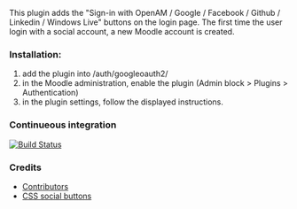 This plugin adds the "Sign-in with OpenAM / Google / Facebook / Github / Linkedin / Windows Live" buttons on the login page. The first time the user login with a social account, a new Moodle account is created. 

### Installation:

1. add the plugin into /auth/googleoauth2/
2. in the Moodle administration, enable the plugin (Admin block > Plugins > Authentication)
3. in the plugin settings, follow the displayed instructions.

### Continueous integration
[![Build Status](https://api.shippable.com/projects/546da22ad46935d5fbbe1761/badge?branchName=STABLE_25)](https://app.shippable.com/projects/546da22ad46935d5fbbe1761/builds/latest)

### Credits
* [Contributors](https://github.com/mouneyrac/auth_googleoauth2/graphs/contributors)
* [CSS social buttons](http://zocial.smcllns.com/)
